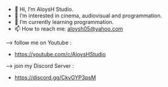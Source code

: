 - 👋 Hi, I’m AloysH Studio.
- 👀 I’m interested in cinema, audiovisual and programmation.
- 🌱 I’m currently learning programmation.
- 📫 How to reach me: aloysh05@yahoo.com


--> follow me on Youtube : 
- https://youtube.com/c/AloysHStudio


--> join my Discord Server : 
- https://discord.gg/CkyGYP3psM
